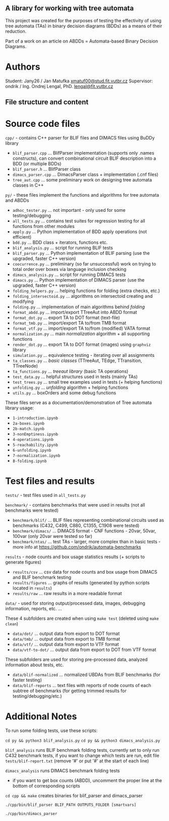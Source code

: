 ## A library for working with tree automata

This project was created for the purposes of testing the effectivity 
of using tree automata (TAs) in binary decision diagrams (BDDs) 
as a means of their reduction.

Part of a work on an article on ABDDs = Automata-based Binary Decision Diagrams.

# Authors

Student: Jany26 / Jan Matufka <xmatuf00@stud.fit.vutbr.cz>
Supervisor: ondrik / Ing. Ondrej Lengal, PhD. <lengal@fit.vutbr.cz>

## File structure and content

# Source code files

`cpp/` - contains C++ parser for BLIF files and DIMACS files using BuDDy library

* `blif_parser.cpp`     ... BlifParser implementation (supports only .names constructs), can convert combinational circuit BLIF description into a BDD (or multiple BDDs)
* `blif_parser.h`       ... BlifParser class
* `dimacs_parser.cpp`   ... DimacsParser class + implementation (.cnf files)
* `tree_aut.cpp`        ... some preliminary work on designing tree automata classes in C++

`py/` - these files implement the functions and algorithms for tree automata and ABDDs

* `adhoc_tester.py`         ... not important - only used for some testing/debugging
* `all_tests.py`            ... contains test suites for regression testing for all functions from other modules
* `apply.py`                ... Python implementation of BDD apply operations (not efficient)
* `bdd.py`                  ... BDD class + iterators, functions etc.
* `blif_analysis.py`        ... script for running BLIF tests
* `blif_parser.py`          ... Python implementation of BLIF parsing (use the upgraded, faster C++ version)
* `coocurrence.py`          ... preliminary (so far unsuccessful) work on trying to total order over boxes via language inclusion checking
* `dimacs_analysis.py`      ... script for running DIMACS tests
* `dimacs.py`               ... Python implementation of DIMACS parser (use the upgraded, faster C++ version)
* `folding_helpers.py`      ... helping functions for folding (extra checks, etc.)
* `folding_intersectoid.py` ... algorithms on intersectoid creating and modifying
* `folding.py`              ... implementation of main algorithms behind *folding*
* `format_abdd.py`          ... import/export TTreeAut into ABDD format
* `format_dot.py`           ... export TA to DOT format (text-file)
* `format_tmb.py`           ... import/export TA to/from TMB format
* `format_vtf.py`           ... import/export TA to/from (modified) VATA format
* `normalization.py`        ... main *normalization* algorithm + all supporting functions
* `render_dot.py`           ... export TA to DOT format (images) using `graphviz` library
* `simulation.py`           ... equivalence testing - iterating over all assignments
* `ta_classes.py`           ... *basic classes* (TTreeAut, TEdge, TTransition, TTreeNode)
* `ta_functions.py`         ... *treeaut library* (basic TA operations)
* `test_data.py`            ... helpful structures used in tests (mainly TAs)
* `test_trees.py`           ... small tree examples used in tests (+ helping functions)
* `unfolding.py`            ... *unfolding* algorithm + helping functions
* `utils.py`                ... boxOrders and some debug functions

These files serve as a documentation/demonstration of Tree automata library usage:

* `1-introduction.ipynb`
* `2a-boxes.ipynb`
* `2b-match.ipynb`
* `3-nonEmptiness.ipynb`
* `4-operations.ipynb`
* `5-reachability.ipynb`
* `6-unfolding.ipynb`
* `7-normalization.ipynb`
* `8-folding.ipynb`

# Test files and results

`tests/` - test files used in `all_tests.py`

`benchmark/` - contains benchmarks that were used in results (not all benchmarks were tested)

* `benchmark/blif/`     ... BLIF files representing combinational circuits used as benchmarks (C432, C499, C880, C1355, C1908 were tested)
* `benchmark/dimacs/`   ... DIMACS format - CNF functions - 20var, 50var, 100var (only 20var were tested so far)
* `benchmark/ntas/`     ... test TAs - larger, more complex than in basic tests  - more info at https://github.com/ondrik/automata-benchmarks

`results` - node counts and box usage statistics results (+ scripts to generate figures)

* `results/csv`     ... csv data for node counts and box usage from DIMACS and BLIF benchmark testing
* `results/figures` ... graphs of results (generated by python scripts located in `results`)
* `results/raw`     ... raw results in a more readable format

`data/` - used for storing output/processed data, images, debugging information, reports, etc. ... 

These 4 subfolders are created when using `make test` (deleted using `make clean`)
* `data/dot/`            ... output data from export to DOT format
* `data/tmb/`            ... output data from export to TMB format
* `data/vtf/`            ... output data from export to VTF format
* `data/vtf-to-dot/`     ... output data from export to DOT from VTF format

These subfolders are used for storing pre-processed data, analyzed information about tests, etc.
* `data/blif-normalized` ... normalized UBDAs from BLIF benchmarks (for faster testing)
* `data/blif-reports`    ... text files with reports of node counts of each subtree of benchmarks (for getting trimmed results for testing/debugging/etc.)

# Additional Notes

To run some folding tests, use these scripts:

`cd py && python3 blif_analysis.py`
`cd py && python3 dimacs_analysis.py`

`blif_analysis` runs BLIF benchmark folding tests, currently set to only run C432 benchmark tests, if you want to change which tests are run, edit file `tests/blif-report.txt` (remove '#' or put '#' at the start of each line)

`dimacs_analysis` runs DIMACS benchmark folding tests

- if you want to get box counts (ABDD), uncomment the proper line at the bottom of corresponding scripts

`cd cpp && make` creates binaries for blif_parser and dimacs_parser

`./cpp/bin/blif_parser BLIF_PATH OUTPUTS_FOLDER [smartvars]`

`./cpp/bin/dimacs_parser`
